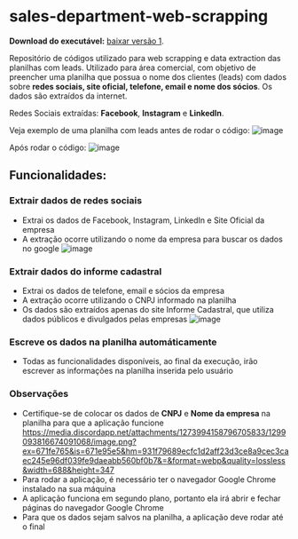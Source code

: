# sales-department-web-scrapping

**Download do executável:** [baixar versão 1](https://github.com/FelixGomes/sales_web_scrapping/releases/download/v1/sales_web_scrapping.exe).

Repositório de códigos utilizado para web scrapping e data extraction das planilhas com leads. Utilizado para área comercial, com objetivo de preencher uma planilha que possua o nome dos clientes (leads) com dados sobre **redes sociais, site oficial, telefone, email e nome dos sócios**. Os dados são extraídos da internet.

Redes Sociais extraídas: **Facebook**, **Instagram** e **LinkedIn**. 

Veja exemplo de uma planilha com leads antes de rodar o código:
![image](https://github.com/user-attachments/assets/f47739d2-6e02-4767-a692-7fb719adc82d)

Após rodar o código:
![image](https://github.com/user-attachments/assets/fb9511b1-b1d6-4f09-aecc-fc8a4f9694be)

## Funcionalidades:
### Extrair dados de redes sociais
- Extrai os dados de Facebook, Instagram, LinkedIn e Site Oficial da empresa
- A extração ocorre utilizando o nome da empresa para buscar os dados no google
![image](https://github.com/user-attachments/assets/28f9f054-e267-426f-bf2e-61452fe4ad2d)

### Extrair dados do informe cadastral
- Extrai os dados de telefone, email e sócios da empresa
- A extração ocorre utilizando o CNPJ informado na planilha
- Os dados são extraídos apenas do site Informe Cadastral, que utiliza dados públicos e divulgados pelas empresas
![image](https://github.com/user-attachments/assets/609d5ee0-ec92-4dbc-88d6-6bd7451317a8)

### Escreve os dados na planilha automáticamente
- Todas as funcionalidades disponíveis, ao final da execução, irão escrever as informações na planilha inserida pelo usuário

### Observações
- Certifique-se de colocar os dados de **CNPJ** e **Nome da empresa** na planilha para que a aplicação funcione
https://media.discordapp.net/attachments/1273994158796705833/1299093816674091068/image.png?ex=671fe765&is=671e95e5&hm=931f79689ecfc1d2aff23d3ce8a9cec3caec245e96df039fe9daeabb560bf0b7&=&format=webp&quality=lossless&width=688&height=347
- Para rodar a aplicação, é necessário ter o navegador Google Chrome instalado na sua máquina
- A aplicação funciona em segundo plano, portanto ela irá abrir e fechar páginas do navegador Google Chrome
- Para que os dados sejam salvos na planilha, a aplicação deve rodar até o final






